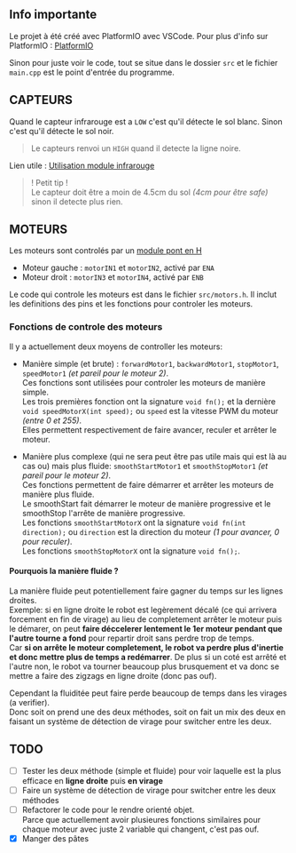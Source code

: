 
## Info importante
Le projet à été créé avec PlatformIO avec VSCode.
Pour plus d'info sur PlatformIO : [PlatformIO](https://platformio.org/)  
  
Sinon pour juste voir le code, tout se situe dans le dossier `src` et le fichier `main.cpp` est le point d'entrée du programme.

## CAPTEURS
Quand le capteur infrarouge est a `LOW` c'est qu'il détecte le sol blanc.
Sinon c'est qu'il détecte le sol noir.
> Le capteurs renvoi un `HIGH` quand il detecte la ligne noire.

Lien utile : [Utilisation module infrarouge](https://www.instructables.com/How-to-Use-TCRT5000-IR-Sensor-Module-With-Arduino-/)  

> ! Petit tip !  
> Le capteur doit être a moin de 4.5cm du sol *(4cm pour être safe)* sinon il detecte plus rien.

## MOTEURS
Les moteurs sont controlés par un [module pont en H](https://arduino.blaisepascal.fr/pont-en-h-l298n/) 
- Moteur gauche : `motorIN1` et `motorIN2`, activé par `ENA`
- Moteur droit : `motorIN3` et `motorIN4`, activé par `ENB`

Le code qui controle les moteurs est dans le fichier `src/motors.h`. Il inclut les definitions des pins et les fonctions pour controler les moteurs.

### Fonctions de controle des moteurs
Il y a actuellement deux moyens de controller les moteurs: 
- Manière simple (et brute) : `forwardMotor1`, `backwardMotor1`, `stopMotor1`, `speedMotor1` *(et pareil pour le moteur 2)*.  
  Ces fonctions sont utilisées pour controler les moteurs de manière simple.  
  Les trois premières fonction ont la signature `void fn();` et la dernière `void speedMotorX(int speed);` ou `speed` est la vitesse PWM du moteur *(entre 0 et 255)*.  
  Elles permettent respectivement de faire avancer, reculer et arrêter le moteur.  

- Manière plus complexe (qui ne sera peut être pas utile mais qui est là au cas ou) mais plus fluide: `smoothStartMotor1` et `smoothStopMotor1` *(et pareil pour le moteur 2)*.    
  Ces fonctions permettent de faire démarrer et arrêter les moteurs de manière plus fluide.    
  Le smoothStart fait démarrer le moteur de manière progressive et le smoothStop l'arrête de manière progressive.  
  Les fonctions `smoothStartMotorX` ont la signature `void fn(int direction);` ou `direction` est la direction du moteur *(1 pour avancer, 0 pour reculer)*.  
   Les fonctions `smoothStopMotorX` ont la signature `void fn();`.

#### Pourquois la manière fluide ?
La manière fluide peut potentiellement faire gagner du temps sur les lignes droites.  
Exemple: si en ligne droite le robot est legèrement décalé (ce qui arrivera forcement en fin de virage) au lieu de completement arrêter le moteur puis le démarer, on peut **faire déccelerer lentement le 1er moteur pendant que l'autre tourne a fond** pour repartir droit sans perdre trop de temps.  
Car **si on arrête le moteur completement, le robot va perdre plus d'inertie et donc mettre plus de temps a redémarrer**. De plus si un coté est arrêté et l'autre non, le robot va tourner beaucoup plus brusquement et va donc se mettre a faire des zigzags en ligne droite (donc pas ouf).
  
Cependant la fluiditée peut faire perde beaucoup de temps dans les virages (a verifier).  
Donc soit on prend une des deux méthodes, soit on fait un mix des deux en faisant un système de détection de virage pour switcher entre les deux.


## TODO
- [ ] Tester les deux méthode (simple et fluide) pour voir laquelle est la plus efficace en **ligne droite** puis **en virage**
- [ ] Faire un système de détection de virage pour switcher entre les deux méthodes
- [ ] Refactorer le code pour le rendre orienté objet.  
Parce que actuellement avoir plusieures fonctions similaires pour chaque moteur avec juste 2 variable qui changent, c'est pas ouf.
- [x] Manger des pâtes
